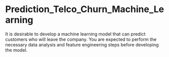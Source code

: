 # Prediction_Telco_Churn_Machine_Learning
It is desirable to develop a machine learning model that can predict customers who will leave the company. You are expected to perform the necessary data analysis and feature engineering steps before developing the model.

